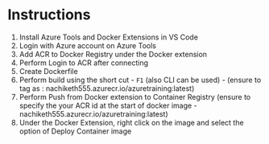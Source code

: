 # Instructions
1. Install Azure Tools and Docker Extensions in VS Code
2. Login with Azure account on Azure Tools
3. Add ACR to Docker Registry under the Docker extension
4. Perform Login to ACR after connecting
5. Create Dockerfile
6. Perform build using the short cut - `F1` (also CLI can be used) - (ensure to tag as : nachiketh555.azurecr.io/azuretraining:latest)
7. Perform Push from Docker extension to Container Registry (ensure to specify the your ACR id at the start of docker image - nachiketh555.azurecr.io/azuretraining:latest)
8. Under the Docker Extension, right click on the image and select the option of Deploy Container image